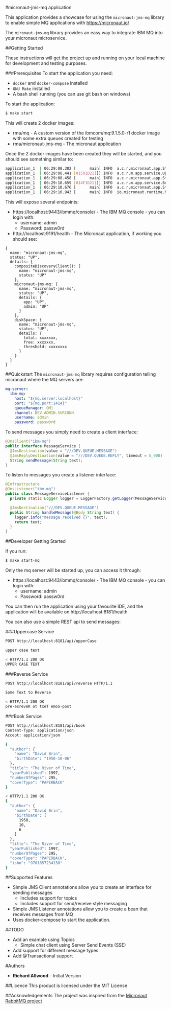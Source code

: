 #micronaut-jms-mq application

This application provides a showcase for using the `micronaut-jms-mq` library to enable
simple MQ applications with https://micronaut.io/

The `mironaut-jms-mq` library provides an easy way to integrate IBM MQ into your micronaut
microservice.

##Getting Started

These instructions will get the project up and running on your local machine for development
and testing purposes.

###Prerequisites
To start the application you need:
* `docker` and `docker-compose` installed
* `GNU Make` installed
* A bash shell running (you can use git bash on windows)

To start the application:
```bash
$ make start
```

This will create 2 docker images:
* rma/mq - A custom version of the ibmcom/mq:9.1.5.0-r1 docker image with some extra queues created for testing
* rma/micronaut-jms-mq - The micronaut application

Once the 2 docker images have been created they will be started, and you should see something similar to:
```bash
application_1  | 06:29:08.302 [      main] INFO  a.c.r.micronaut.app.StartupListener - Reverse String: pre-972730.80:92:60T03-50-0202 ecivreS gnirtS esreveR-post
application_1  | 06:29:08.441 [01501D21]]] INFO  a.c.r.m.app.service.UpperCaseService - uppercaseString called with uppercase service call
application_1  | 06:29:08.458 [      main] INFO  a.c.r.micronaut.app.StartupListener - Uppercase String: UPPERCASE SERVICE CALL
application_1  | 06:29:10.659 [014F1D21]]] INFO  a.c.r.m.app.service.BookService - Received: Book{author=Author{name='David Brin', birthDate=1950-10-06}, title='The River of Time', yearPublished=1997, numberOfPages=295, coverType=PAPERBACK, isbn=null}
application_1  | 06:29:10.676 [      main] INFO  a.c.r.micronaut.app.StartupListener - *** Book Book{author=Author{name='David Brin', birthDate=1950-10-06}, title='The River of Time', yearPublished=1997, numberOfPages=295, coverType=PAPERBACK, isbn=9781857234138} ***
application_1  | 06:29:10.943 [      main] INFO  io.micronaut.runtime.Micronaut - Startup completed in 4006ms. Server Running: http://345d57eb0132:8181
```

This will expose several endpoints:
* https://localhost:9443/ibmmq/console/ - The IBM MQ console - you can login with:
  * username: admin
  * Password: passw0rd
* http://localhost:9191/health - The Micronaut application, if working you should see:
```json5
{
  name: "micronaut-jms-mq",
  status: "UP",
  details: {
    compositeDiscoveryClient(): {
      name: "micronaut-jms-mq",
      status: "UP"
    },
    micronaut-jms-mq: {
      name: "micronaut-jms-mq",
      status: "UP",
      details: {
        app: "UP",
        admin: "UP"
      }
    },
    diskSpace: {
      name: "micronaut-jms-mq",
      status: "UP",
      details: {
        total: xxxxxxx,
        free: xxxxxxx,
        threshold: xxxxxxxx
      }
    }
  }
}
```
##Quickstart
The `micronaut-jms-mq` library requires configuration telling micronaut where the MQ servers are:
```yaml
mq-server:
  ibm-mq:
    host: "${mq.server:localhost}"
    port: "${mq.port:1414}"
    queueManager: QM1
    channel: DEV.ADMIN.SVRCONN
    username: admin
    password: passw0rd
```
To send messages you simply need to create a client interface:
```java
@JmsClient("ibm-mq")
public interface MessageService {
  @JmsDestination(value = "///DEV.QUEUE.MESSAGE")
  @JmsReplyDestination(value = "///DEV.QUEUE.REPLY", timeout = 5_000)
  String sendMessage(String text);
}
```

To listen to messages you create a listener interface:
```java
@Infrastructure
@JmsListener("ibm-mq")
public class MessageServiceListener {
  private static Logger logger = LoggerFactory.getLogger(MessageServiceListener.class);

  @JmsDestination("///DEV.QUEUE.MESSAGE")
  public String handleMessage(@Body String text) {
    logger.info("message received {}", text);
    return text;
  }
}
```

##Developer Getting Started

If you run:
```bash
$ make start-mq
```
Only the mq server will be started up, you can access it through:
* https://localhost:9443/ibmmq/console/ - The IBM MQ console - you can login with:
  * username: admin
  * Password: passw0rd

You can then run the application using your favourite IDE, and the application will be available
on http://localhost:8181/health

You can also use a simple REST api to send messages:

###Uppercase Service
```bash
POST http://localhost:8181/api/upperCase

upper case text

< HTTP/1.1 200 OK
UPPER CASE TEXT
```

###Reverse Service
```bash
POST http://localhost:8181/api/reverse HTTP/1.1

Some Text to Reverse

< HTTP/1.1 200 OK
pre-esreveR ot txeT emoS-post
```

###Book Service
```bash
POST http://localhost:8181/api/book
Content-Type: application/json
Accept: application/json

{
  "author": {
    "name": "David Brin",
    "birthDate": "1950-10-06"
  },
  "title": "The River of Time",
  "yearPublished": 1997,
  "numberOfPages": 295,
  "coverType": "PAPERBACK"
}

< HTTP/1.1 200 OK
{
  "author": {
    "name": "David Brin",
    "birthDate": [
      1950,
      10,
      6
    ]
  },
  "title": "The River of Time",
  "yearPublished": 1997,
  "numberOfPages": 295,
  "coverType": "PAPERBACK",
  "isbn": "9781857234138"
}
```

##Supported Features

* Simple JMS Client annotations allow you to create an interface for sending messages
  * Includes support for topics
  * Includes support for send/receive style messaging
* Simple JMS Listener annotations allow you to create a bean that receives messages from MQ
* Uses docker-compose to start the application.

##TODO

* Add an example using Topics 
  * Simple chat client using Server Send Events (SSE)
* Add support for different message types
* Add @Transactional support

#Authors
* **Richard Allwood** - Initial Version

##Licence
This product is licensed under the MIT License

##Acknowledgements
The project was inspired from the [Micronaut RabbitMQ project](https://micronaut-projects.github.io/micronaut-rabbitmq/latest/guide/) 